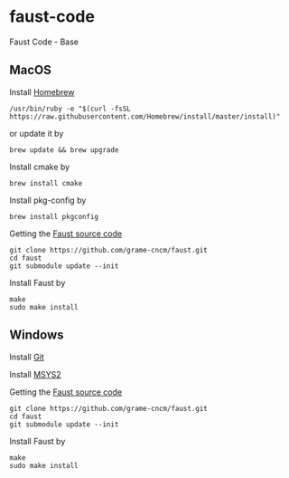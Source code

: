 # faust-code

Faust Code - Base

## MacOS

Install [Homebrew](https://brew.sh)

`/usr/bin/ruby -e "$(curl -fsSL https://raw.githubusercontent.com/Homebrew/install/master/install)"`

or update it by

`brew update && brew upgrade`

Install cmake by

`brew install cmake`

Install pkg-config by

`brew install pkgconfig`

Getting the [Faust source code](https://github.com/grame-cncm/faust)

```
git clone https://github.com/grame-cncm/faust.git
cd faust
git submodule update --init
```

Install Faust by

```
make
sudo make install
```

## Windows

Install [Git](https://desktop.github.com)

Install [MSYS2](http://www.msys2.org)

Getting the [Faust source code](https://github.com/grame-cncm/faust)

```
git clone https://github.com/grame-cncm/faust.git
cd faust
git submodule update --init
```

Install Faust by

```
make
sudo make install
```
